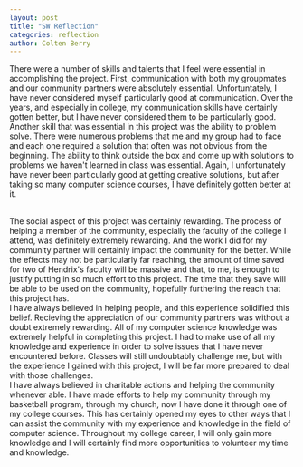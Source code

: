 ```yaml
---
layout: post
title: "SW Reflection"
categories: reflection
author: Colten Berry
---
```

There were a number of skills and talents that I feel were essential in accomplishing the project. First, communication with both my groupmates and our community partners were absolutely essential. Unfortuntately, I have never considered myself particularly good at communication. Over the years, and especially in college, my communication skills have certainly gotten better, but I have never considered them to be particularly good. Another skill that was essential in this project was the ability to problem solve. There were numerous problems that me and my group had to face and each one required a solution that often was not obvious from the beginning. The ability to think outside the box and come up with solutions to problems we haven't learned in class was essential. Again, I unfortunately have never been particularly good at getting creative solutions, but after taking so many computer science courses, I have definitely gotten better at it. 
<html>
<br>
</html>
The social aspect of this project was certainly rewarding. The process of helping a member of the community, especially the faculty of the college I attend, was definitely extremely rewarding. And the work I did for my community partner will certainly impact the community for the better. While the effects may not be particularly far reaching, the amount of time saved for two of Hendrix's faculty will be massive and that, to me, is enough to justify putting in so much effort to this project. The time that they save will be able to be used on the community, hopefully furthering the reach that this project has. 
<html>
<br>
</html>
I have always believed in helping people, and this experience solidified this belief. Recieving the appreciation of our community partners was without a doubt extremely rewarding. All of my computer science knowledge was extremely helpful in completing this project. I had to make use of all my knowledge and experience in order to solve issues that I have never encountered before. Classes will still undoubtably challenge me, but with the experience I gained with this project, I will be far more prepared to deal with those challenges. 
<br>
I have always believed in charitable actions and helping the community whenever able. I have made efforts to help my community through my basketball program, through my church, now I have done it through one of my college courses. This has certainly opened my eyes to other ways that I can assist the community with my experience and knowledge in the field of computer science. Throughout my college career, I will only gain more knowledge and I will certainly find more opportunities to volunteer my time and knowledge. 